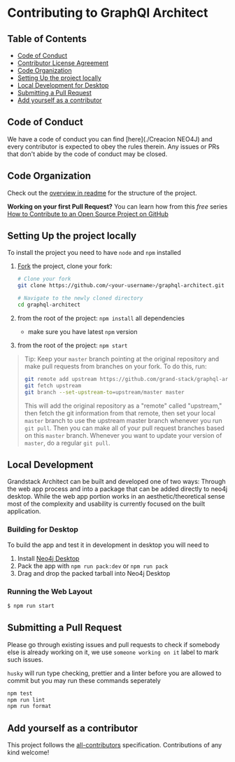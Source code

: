 # Contributing to GraphQl Architect

## Table of Contents

- [Code of Conduct](#code-of-conduct)
- [Contributor License Agreement](#contributor-license-agreement)
- [Code Organization](#code-organization)
- [Setting Up the project locally](#setting-up-the-project-locally)
- [Local Development for Desktop](#local-development-for-desktop)
- [Submitting a Pull Request](#submitting-a-pull-request)
- [Add yourself as a contributor](#add-yourself-as-a-contributor)

## Code of Conduct

We have a code of conduct you can find [here](./Creacion NEO4J) and every
contributor is expected to obey the rules therein. Any issues or PRs that don't
abide by the code of conduct may be closed.

## Code Organization

Check out the [overview in readme](./CONTRIBUTING#overview) for the structure of the project.

**Working on your first Pull Request?** You can learn how from this _free_
series
[How to Contribute to an Open Source Project on GitHub](https://egghead.io/series/how-to-contribute-to-an-open-source-project-on-github)

## Setting Up the project locally

To install the project you need to have `node` and `npm` installed

1.  [Fork](https://help.github.com/articles/fork-a-repo/) the project, clone
    your fork:

    ```sh
    # Clone your fork
    git clone https://github.com/<your-username>/graphql-architect.git

    # Navigate to the newly cloned directory
    cd graphql-architect
    ```

2.  from the root of the project: `npm install` all dependencies
    - make sure you have latest `npm` version
3.  from the root of the project: `npm start`

> Tip: Keep your `master` branch pointing at the original repository and make
> pull requests from branches on your fork. To do this, run:
>
> ```sh
> git remote add upstream https://github.com/grand-stack/graphql-architect
> git fetch upstream
> git branch --set-upstream-to=upstream/master master
> ```
>
> This will add the original repository as a "remote" called "upstream," then
> fetch the git information from that remote, then set your local `master`
> branch to use the upstream master branch whenever you run `git pull`. Then you
> can make all of your pull request branches based on this `master` branch.
> Whenever you want to update your version of `master`, do a regular `git pull`.

## Local Development

Grandstack Architect can be built and developed one of two ways: Through the web app process and
into a package that can be added directly to neo4j desktop. While the web app portion works in an
aesthetic/theoretical sense most of the complexity and usability is currently focused on the built
application.

### Building for Desktop

To build the app and test it in development in desktop you will need to

1. Install [Neo4j Desktop](https://neo4j.com/download/)
2. Pack the app with `npm run pack:dev` or `npm run pack`
3. Drag and drop the packed tarball into Neo4j Desktop

### Running the Web Layout

```sh
$ npm run start
```

## Submitting a Pull Request

Please go through existing issues and pull requests to check if somebody else is
already working on it, we use `someone working on it` label to mark such issues.

`husky` will run type checking, prettier and a linter before you are allowed to commit
but you may run these commands seperately

```sh
npm test
npm run lint
npm run format
```

## Add yourself as a contributor

This project follows the
[all-contributors](https://github.com/all-contributors/all-contributors)
specification. Contributions of any kind welcome!
